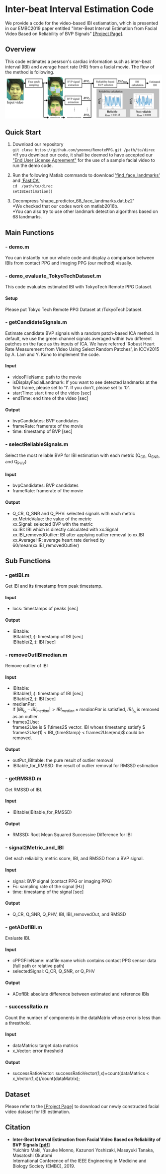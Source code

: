 # Inter-beat Interval Estimation Code
We provide a code for the video-based IBI estiamation, which is presented in our EMBC2019 paper entitled "Inter-Beat Interval Estimation from Facial Video Based on Reliability of BVP Signals" <a href="http://www.ok.sc.e.titech.ac.jp/res/VitalSensing/remoteIBI/index.html" target="_blank">[Project Page]</a></b>.
## Overview
This code estimates a pesrson's cardiac information such as inter-beat interval (IBI) and average heart rate (HR) from a facial movie. The flow of the method is following.  
<img src="Video/flow.png" > 
## Quick Start

1. Download our repository  
 ` git close https://github.com/ymonno/RemotePPG.git /path/to/direc ` <br>
 *If you download our code, it shall be deemed to have accepted our <a href = "http://www.ok.sc.e.titech.ac.jp/res/VitalSensing/remoteIBI/EULA_EMBC2019.pdf">"End User License Agreement"</a> for the use of a sample facial video to run the demo code.
2. Run the following Matlab commands to download <a href = "https://github.com/YuvalNirkin/find_face_landmarks"> 'find_face_landmarks'</a> and <a href="https://research.ics.aalto.fi/ica/fastica/code/dlcode.shtml">'FastICA'</a>  
` cd  /path/to/direc `  
` setIBIestimation() `  

3. Decompress 'shape_predictor_68_face_landmarks.dat.bz2'<br>
*We checked that our codes work on matlab2016b.<br>
*You can also try to use other landmark detection algorithms based on 68 landmarks.
## Main Functions

### __- demo.m__  
You can instantly  run our whole code and display a comparison between IBIs from contact PPG and imaging PPG (our method) visually.

### __- demo_evaluate_TokyoTechDataset.m__
This code evaluates estimated IBI with TokyoTech Remote PPG Dataset.

#### Setup
Please put Tokyo Tech Remote PPG Dataset at /TokyoTechDataset.
  
###  __- getCandidateSignals.m__
Estimate candidate BVP signals with a random patch-based ICA method. In default, we use the green channel signals averaged within  two different patches on the face as ths inputs of ICA. 
We have referred 'Robust Heart Rate Measurement from Video Using Select Random Patches', in ICCV2015 by A. Lam and Y. Kuno to implement the code.


#### Input
- videoFileName: path to the movie
- isDisplayFacialLandmark: If you want to see detected landmarks at the first frame, please set to '1'. If you don't, please set to '0'.
- startTime: start time of the video [sec]
- endTime: end time of the video [sec]
#### Output 
- bvpCandidates: BVP candidates 
- frameRate: framerate of the movie
- time: timestamp of BVP  [sec]  
  
### __- selectReliableSignals.m__   
Select the most reliable BVP for IBI estimation with each metric (Q<sub>CR</sub>, Q<sub>SNR</sub>, and Q<sub>PHV</sub>)   
#### Input 
- bvpCandidates: BVP candidates 
- frameRate: framerate of the movie
#### Output 
- Q_CR, Q_SNR and Q_PHV: selected signals with each metric
xx.MetricValue: the value of the metric  
xx.Signal: selected BVP with the metric  
xx.IBI: IBI which is directly calculated with xx.Signal  
xx.IBI_removedOutlier: IBI after applying outlier removal to xx.IBI  
xx.AverageHR: average heart rate derived by 60/mean(xx.IBI_removedOutlier)  



## Sub Functions

### __- getIBI.m__
Get IBI and its timestamp from peak timestamp.
#### Input
- locs: timestamps of peaks [sec]
#### Output
- IBItable:  
IBItable(1,:): timestamp of IBI [sec]  
IBItable(2,:): IBI [sec]
### __- removeOutIBImedian.m__
Remove outlier of IBI
#### Input
- IBItable:  
IBItable(1,:): timestamp of IBI [sec]  
IBItable(2,:): IBI [sec]  
- medianPar:   
If $|IBI_{t_n} - IBI_{median}| > IBI_{median} \times medianPar$ is satisfied, $IBI_{t_n}$ is removed as an outlier.
- frames2Use:  
frames2Use is $ 1\times2$ vector. IBI whoes timestamp satisfy $ frames2Use(1) < IBI_{timeStamp} < frames2Use(end)$ could be removed.
#### Output
- outPut_IBItable: the pure result of outlier removal
- IBItable_for_RMSSD: the result of outlier removal for RMSSD estimation 
### __- getRMSSD.m__
Get RMSSD of IBI.
#### Input
- IBItable(IBItable_for_RMSSD)
#### Output
- RMSSD: Root Mean Squared Successive Difference for IBI
### __- signal2Metric_and_IBI__
Get each reliaibilty metric score, IBI, and RMSSD from a BVP signal.
#### Input
- signal: BVP signal (contact PPG or imaging PPG)
- Fs: sampling rate of the signal [Hz]
- time: timestamp of the signal [sec]
#### Output
- Q_CR, Q_SNR, Q_PHV, IBI, IBI_removedOut, and RMSSD

### __- getADofIBI.m__
Evaluate IBI.

#### Input
- cPPGFileName: matfile name which contains contact PPG sensor data (full path or relative path)
- selectedSignal: Q_CR, Q_SNR, or Q_PHV 

#### Output
- ADofIBI: absolute difference between estimated and reference IBIs

### __- successRatio.m__
Count the number of components in the dataMatrix whose error is less than a thresthold.
#### Input 
- dataMatrics: target data matrics
- x_Vector: error threshold

#### Output
- successRatioVector: successRatioVector(1,x)=count(dataMatrics < x_Vector(1,x))/count(dataMatrix);



## Dataset <a href = "http://www.ok.sc.e.titech.ac.jp/res/VitalSensing/remoteIBI/index.html"></a>

 Please refer to the <a href = "http://www.ok.sc.e.titech.ac.jp/res/VitalSensing/remoteIBI/index.html">[Project Page]</a> 
 to download our newly constructed facial video dataset for IBI estimation.

## Citation
- <b>Inter-Beat Interval Estimation from Facial Video Based on Reliability of BVP Signals <a href="http://www.ok.sc.e.titech.ac.jp/res/VitalSensing/remoteIBI/EMBC2019.pdf" target="_blank">[pdf]</a></b><br>
  Yuichiro Maki, Yusuke Monno, Kazunori Yoshizaki, Masayuki Tanaka, Masatoshi Okutomi<br>
     International Conference of the IEEE Engineering in Medicine and Biology Society (EMBC), 2019.
